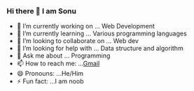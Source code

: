 ### Hi there 👋  I am Sonu  



- 🔭 I’m currently working on ... Web Development 
- 🌱 I’m currently learning ... Various programming languages
- 👯 I’m looking to collaborate on ... Web dev
- 🤔 I’m looking for help with ... Data structure and algorithm
- 💬 Ask me about ... Programming 
- 📫 How to reach me: ...[Gmail](paswansonu578@gmail.com)
- 😄 Pronouns: ...He/Him
- ⚡ Fun fact: ...I am noob

